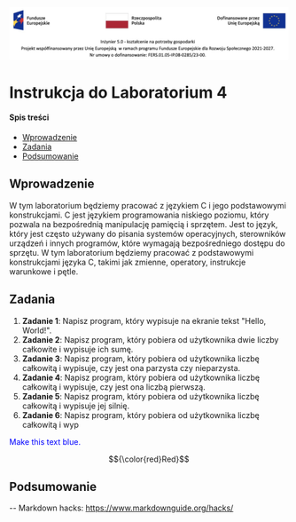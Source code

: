 ![alt text](images/fers_header.jpg "Title") 
# Instrukcja do Laboratorium 4

#### Spis treści
- [Wprowadzenie](#wprowadzenie)
- [Zadania](#zadania)
- [Podsumowanie](#podsumowanie)

## Wprowadzenie
W tym laboratorium będziemy pracować z językiem C i jego podstawowymi konstrukcjami. C jest językiem programowania niskiego poziomu, który pozwala na bezpośrednią manipulację pamięcią i sprzętem. Jest to język, który jest często używany do pisania systemów operacyjnych, sterowników urządzeń i innych programów,         które wymagają bezpośredniego dostępu do sprzętu. W tym laboratorium będziemy pracować z podstawowymi konstrukcjami języka C, takimi jak zmienne, operatory, instrukcje warunkowe i pętle.
## Zadania
1. **Zadanie 1**: Napisz program, który wypisuje na ekranie tekst "Hello, World!".
2. **Zadanie 2**: Napisz program, który pobiera od użytkownika dwie liczby całkowite i wypisuje ich sumę.
3. **Zadanie 3**: Napisz program, który pobiera od użytkownika liczbę całkowitą i wypisuje, czy jest ona parzysta czy nieparzysta.
4. **Zadanie 4**: Napisz program, który pobiera od użytkownika liczbę całkowitą i wypisuje, czy jest ona liczbą pierwszą.
5. **Zadanie 5**: Napisz program, który pobiera od użytkownika liczbę całkowitą i wypisuje jej silnię.
6. **Zadanie 6**: Napisz program, który pobiera od użytkownika liczbę całkowitą i wyp

<p style="color:blue">Make this text blue.</p>



$${\color{red}Red}$$

## Podsumowanie

--
Markdown hacks:
https://www.markdownguide.org/hacks/